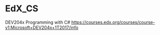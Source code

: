 # EdX_CS
DEV204x Programming with C#
https://courses.edx.org/courses/course-v1:Microsoft+DEV204x+1T2017/info
